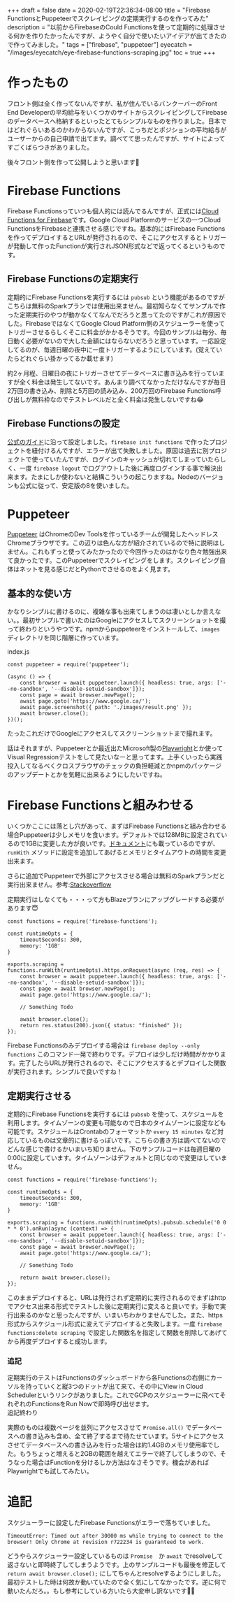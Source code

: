 +++
draft = false
date = 2020-02-19T22:36:34-08:00
title = "Firebase FunctionsとPuppeteerでスクレイピングの定期実行するのを作ってみた"
description = "以前からFirebaseのCould Functionsを使って定期的に処理させる何かを作りたかったんですが、ようやく自分で使いたいアイデアが出てきたので作ってみました。"
tags = ["firebase", "puppeteer"]
eyecatch = "/images/eyecatch/eye-firebase-functions-scraping.jpg"
toc = true
+++

# 作ったもの
フロント側は全く作ってないんですが、私が住んでいるバンクーバーのFront End Developerの平均給与をいくつかのサイトからスクレイピングしてFirebaseのデータベースへ格納するといったとてもシンプルなものを作りました。日本ではどれぐらいあるのかわからないんですが、こっちだとポジションの平均給与がユーザーからの自己申請で出てます。調べてて思ったんですが、サイトによってすごくばらつきがありました。

後々フロント側を作って公開しようと思います🚀

# Firebase Functions
Firebase Functionsっていつも個人的には読んでるんですが、正式には[Cloud Functions for Firebase](https://firebase.google.com/docs/functions)です。Google Cloud Platformのサービスの一つCloud FunctionsをFirebaseと連携させる感じですね。基本的にはFirebase Functionsを作ってデプロイするとURLが発行されるので、そこにアクセスするとトリガーが発動して作ったFunctionが実行されJSON形式などで返ってくるというものです。

## Firebase Functionsの定期実行
定期的にFirebase Functionsを実行するには `pubsub` という機能があるのですがこちらは無料のSparkプランでは使用出来ません。最初知らなくてサンプルで作った定期実行のやつが動かなくてなんでだろうと思ってたのですがこれが原因でした。FirebaseではなくてGoogle Cloud Platform側のスケジューラーを使ってトリガーさせるらしくそこに料金がかかるそうです。今回のサンプルは毎分、毎日動く必要がないので大した金額にはならないだろうと思っています。一応設定してるのが、毎週日曜の夜中に一度トリガーするようにしています。(覚えていたらどれぐらい掛かってるか載せます)

約2ヶ月程、日曜日の夜にトリガーさせてデータベースに書き込みを行っていますが全く料金は発生してないです。あんまり調べてなかっただけなんですが毎日2万回の書き込み、削除と5万回の読み込み、200万回のFirebase Functions呼び出しが無料枠なのでテストレベルだと全く料金は発生しないですね😂

## Firebase Functionsの設定
[公式のガイド](https://firebase.google.com/docs/functions/get-started)に沿って設定しました。`firebase init functions` で作ったプロジェクトを紐付けるんですが、エラーが出て失敗しました。原因は過去に別プロジェクトで使っていたんですが、ログインのキャッシュが切れてしまっていたらしく、一度 `firebase logout` でログアウトした後に再度ログインする事で解決出来ます。たまにしか使わないと結構こういうの起こりますね。Nodeのバージョンも公式に従って、安定版の8を使いました。

# Puppeteer
[Puppeteer](https://github.com/puppeteer/puppeteer) はChromeのDev Toolsを作っているチームが開発したヘッドレスChromeブラウザです。この辺りは色んな方が紹介されているので特に説明はしません。これもずっと使ってみたかったので今回作ったのはかなり色々勉強出来て良かったです。このPuppeteerでスクレイピングをします。スクレイピング自体はネットを見る感じだとPythonでさせるのをよく見ます。

## 基本的な使い方
かなりシンプルに書けるのに、複雑な事も出来てしまうのは凄いとしか言えない。。最初サンプルで書いたのはGoogleにアクセスしてスクリーンショットを撮って終わりというやつです。npmからpuppeteerをインストールして、`images` ディレクトリを同じ階層に作っています。

index.js
```
const puppeteer = require('puppeteer');

(async () => {
    const browser = await puppeteer.launch({ headless: true, args: ['--no-sandbox', '--disable-setuid-sandbox']});
    const page = await browser.newPage();
    await page.goto('https://www.google.ca/');
    await page.screenshot({ path: './images/result.png' });
    await browser.close();
})();
```

たったこれだけでGoogleにアクセスしてスクリーンショットまで撮れます。

話はそれますが、Puppeteerとか最近出たMicrosoft製の[Playwright](https://github.com/microsoft/playwright)とか使ってVisual Regressionテストをして見たいなーと思ってます。上手くいったら実践投入してなるべくクロスブラウザのチェックの負担軽減とかnpmのパッケージのアップデートとかを気軽に出来るようにしたいですね。

<div class="advertisement">
    <script async src="https://pagead2.googlesyndication.com/pagead/js/adsbygoogle.js"></script>
    <ins class="adsbygoogle"
        style="display:block; text-align:center;"
        data-ad-layout="in-article"
        data-ad-format="fluid"
        data-ad-client="ca-pub-6436791468025792"
        data-ad-slot="9485583251"></ins>
    <script>
        (adsbygoogle = window.adsbygoogle || []).push({});
    </script>
</div>

# Firebase Functionsと組みわせる
いくつかここには落とし穴があって、まずはFirebase Functionsと組み合わせる場合Puppeteerは少しメモリを食います。デフォルトでは128MBに設定されているので1GBに変更した方が良いです。[ドキュメント](https://firebase.google.com/docs/functions/manage-functions#set_timeout_and_memory_allocation)にも載っているのですが、`runWith` メソッドに設定を追加してあげるとメモリとタイムアウトの時間を変更出来ます。

さらに追加でPuppeteerで外部にアクセスさせる場合は無料のSparkプランだと実行出来ません。参考:[Stackoverflow](https://stackoverflow.com/questions/55508640/cloud-functions-puppeteer-error-neterr-name-resolution-failed-at-http-www-g) 

定期実行はしなくても・・・って方もBlazeプランにアップグレードする必要があります😇

```
const functions = require('firebase-functions');

const runtimeOpts = {
    timeoutSeconds: 300,
    memory: '1GB'
}

exports.scraping = functions.runWith(runtimeOpts).https.onRequest(async (req, res) => {
    const browser = await puppeteer.launch({ headless: true, args: ['--no-sandbox', '--disable-setuid-sandbox']});
    const page = await browser.newPage();
    await page.goto('https://www.google.ca/');

    // Something Todo

    await browser.close();
    return res.status(200).json({ status: "finished" });
});
```

Firebase Functionsのみデプロイする場合は `firebase deploy --only functions` このコマンド一発で終わりです。デプロイは少しだけ時間がかかります。完了したらURLが発行されるので、そこにアクセスするとデプロイした関数が実行されます。シンプルで良いですね！

## 定期実行させる
定期的にFirebase Functionsを実行するには `pubsub` を使って、スケジュールを利用します。タイムゾーンの変更も可能なので日本のタイムゾーンに設定なども可能です。スケジュールはCrontabのフォーマットか `every 15 minutes` など対応しているものは文章的に書けるっぽいです。こちらの書き方は調べてないのでどんな感じで書けるかいまいち知りません。下のサンプルコードは毎週日曜の0:00に設定しています。タイムゾーンはデフォルトと同じなので変更はしていません。

```
const functions = require('firebase-functions');

const runtimeOpts = {
    timeoutSeconds: 300,
    memory: '1GB'
}

exports.scraping = functions.runWith(runtimeOpts).pubsub.schedule('0 0 * * 0').onRun(async (context) => {
    const browser = await puppeteer.launch({ headless: true, args: ['--no-sandbox', '--disable-setuid-sandbox']});
    const page = await browser.newPage();
    await page.goto('https://www.google.ca/');

    // Something Todo

    return await browser.close();
});
```

このままデプロイすると、URLは発行されず定期的に実行されるのでまずはhttpでアクセス出来る形式でテストした後に定期実行に変えると良いです。手動で実行出来るのかなと思ったんですが、いまいちわかりませんでした。また、https形式からスケジュール形式に変えてデプロイすると失敗します。一度 `firebase functions:delete scraping` で設定した関数名を指定して関数を削除してあげてから再度デプロイすると成功します。

### 追記
定期実行のテストはFunctionsのダッシュボードから各Functionsの右側にカーソルを持っていくと縦3つのドットが出て来て、その中にView in Cloud Schedulerというリンクがありました。これでGCPのスケジューラーに飛べてそれぞれのFunctionsをRun Nowで即時呼び出せます。\
追記終わり

実際のものは複数ページを並列にアクセスさせて `Promise.all()` でデータベースへの書き込みも含め、全て終了するまで待たせています。5サイトにアクセスさせてデータベースへの書き込みを行った場合は約1.4GBのメモリ使用率でした。もうちょっと増えると2GBの範囲を越えてエラーで終了してしまうので、そうなった場合はFunctionを分けるしか方法はなさそうです。機会があればPlaywrightでも試してみたい。

# 追記
スケジューラーに設定したFirebase Functionsがエラーで落ちていました。

```
TimeoutError: Timed out after 30000 ms while trying to connect to the browser! Only Chrome at revision r722234 is guaranteed to work.
```

どうやらスケジューラー設定しているものは `Promise`　か `await` でresolveして返さないと即時終了してしまうようです。上のサンプルコードも最後を修正して
`return await browser.close();` にしてちゃんとresolveするようにしました。最初テストした時は何故か動いていたので全く気にしてなかったです。逆に何で動いたんだろ。。もし参考にしている方いたら大変申し訳ないです🙇‍♂️